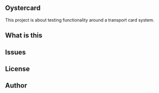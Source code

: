 ## Oystercard

This project is about testing functionality around a transport card system.

## What is this

## Issues

## License

## Author
